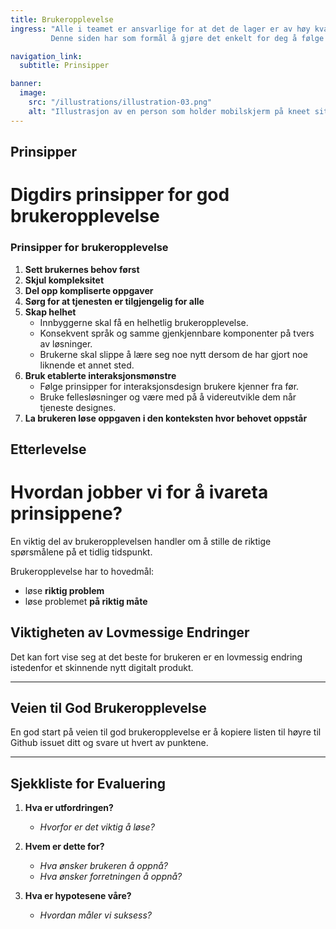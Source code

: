 ```yaml
---
title: Brukeropplevelse
ingress: "Alle i teamet er ansvarlige for at det de lager er av høy kvalitet og har en god iboende brukeropplevelse.
         Denne siden har som formål å gjøre det enkelt for deg å følge prinsipper og beste praksis for god brukeropplevelse."

navigation_link:
  subtitle: Prinsipper

banner:
  image:
    src: "/illustrations/illustration-03.png"
    alt: "Illustrasjon av en person som holder mobilskjerm på kneet sitt"
---
```


## Prinsipper
# Digdirs prinsipper for god brukeropplevelse

### Prinsipper for brukeropplevelse

1. **Sett brukernes behov først**
2. **Skjul kompleksitet**
3. **Del opp kompliserte oppgaver**
4. **Sørg for at tjenesten er tilgjengelig for alle**
5. **Skap helhet**
   - Innbyggerne skal få en helhetlig brukeropplevelse.
   - Konsekvent språk og samme gjenkjennbare komponenter på tvers av løsninger.
   - Brukerne skal slippe å lære seg noe nytt dersom de har gjort noe liknende et annet sted.
6. **Bruk etablerte interaksjonsmønstre**
   - Følge prinsipper for interaksjonsdesign brukere kjenner fra før.
   - Bruke fellesløsninger og være med på å videreutvikle dem når tjeneste designes.
7. **La brukeren løse oppgaven i den konteksten hvor behovet oppstår**

## Etterlevelse
# Hvordan jobber vi for å ivareta prinsippene?

En viktig del av brukeropplevelsen handler om å stille de riktige spørsmålene på et tidlig tidspunkt.

Brukeropplevelse har to hovedmål:
- løse **riktig problem**
- løse problemet **på riktig måte**

## Viktigheten av Lovmessige Endringer

Det kan fort vise seg at det beste for brukeren er en lovmessig endring istedenfor et skinnende nytt digitalt produkt.

---

## Veien til God Brukeropplevelse

En god start på veien til god brukeropplevelse er å kopiere listen til høyre til Github issuet ditt og svare ut hvert av punktene.

---

## Sjekkliste for Evaluering

1. **Hva er utfordringen?**
   - *Hvorfor er det viktig å løse?*

2. **Hvem er dette for?**
   - *Hva ønsker brukeren å oppnå?*
   - *Hva ønsker forretningen å oppnå?*

3. **Hva er hypotesene våre?**
   - *Hvordan måler vi suksess?*
